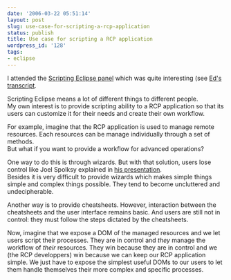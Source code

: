 ```yaml
---
date: '2006-03-22 05:51:14'
layout: post
slug: use-case-for-scripting-a-rcp-application
status: publish
title: Use case for scripting a RCP application
wordpress_id: '128'
tags:
- eclipse
---
```


I attended the [Scripting Eclipse panel](http://www.eclipsecon.org/2006/Sub.do?id=334) which was quite interesting (see [Ed's transcript](http://blogs.zdnet.com/Burnette/?p=42).

Scripting Eclipse means a lot of different things to different people.  
My own interest is to provide scripting ability to a RCP application so that its users can customize it for their needs and create their own workflow.

For example, imagine that the RCP application is used to manage remote resources. Each resources can be manage individually through a set of methods.   
But what if you want to provide a workflow for advanced operations?

One way to do this is through wizards. But with that solution, users lose control like Joel Spolksy explained in [his presentation](http://www.eclipsecon.org/2006/Sub.do?id=24).   
Besides it is very difficult to provide wizards which makes simple things simple and complex things possible. They tend to become uncluttered and undecipherable.

Another way is to provide cheatsheets. However, interaction between the cheatsheets and the user interface remains basic. And users are still not in control: they must follow the steps dictated by the cheatsheets.

Now, imagine that we expose a DOM of the managed resources and we let users script their processes.
They are in control and *they* manage the workflow of *their* resources.
They win because they are in control and we (the RCP developpers) win because we can keep our RCP application simple. We just have to expose the simplest useful DOMs to our users to let them handle themselves their more complex and specific processes.

